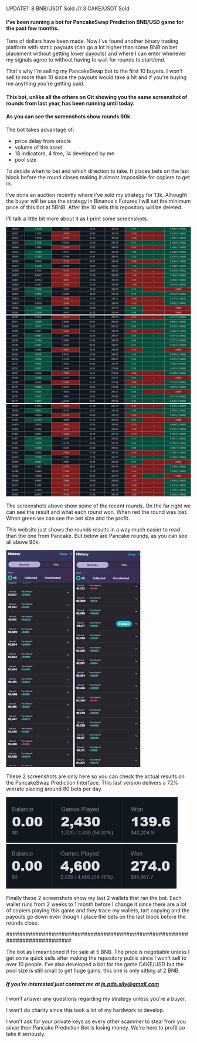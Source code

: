 UPDATE1: 8 BNB/USDT Sold /// 3 CAKE/USDT Sold

#### I've been running a bot for PancakeSwap Prediction BNB/USD game for the past few months. 
Tons of dollars have been made. Now I've found another binary trading platform with static payouts (can go a lot higher than some BNB on bet placement without getting lower payouts) and where I can enter whenever my signals agree to without having to wait for rounds to start/end.

That's why I'm selling my PancakeSwap bot to the first 10 buyers.
I won't sell to more than 10 since the payouts would take a hit and if you're buying me anything you're getting paid.

#### This bot, unlike all the others on Git showing you the same screenshot of rounds from last year, has been running until today. 
#### As you can see the screenshots show rounds 90k. 

The bot takes advantage of:
  - price delay from oracle
  - volume of the asset
  - 18 indicators, 4 free, 14 developed by me
  - pool size
  
To decide when to bet and which direction to take.
It places bets on the last block before the round closes making it almost impossible for copiers to get in.

I've done an auction recently where I've sold my strategy for 13k. Alhought the buyer will be use the strategy in Binance's Futures I will set the minimum price of this bot at 5BNB. After the 10 sells this repository will be deleted.

I'll talk a little bit more about it as I print some screenshots.


![Screenshot](1.jpg)
![Screenshot](2.jpg)
![Screenshot](3.jpg)

The screenshots above show some of the recent rounds. On the far right we can see the result and what each round won. When red the round was lost. When green we can see the bet size and the profit.

This website just shows the rounds results in a way much easier to read than the one from Pancake. But below are Pancake rounds, as you can see all above 90k.

![Screenshot](4.jpg)
![Screenshot](5.jpg)

These 2 screenshots are only here so you can check the actual results on the PancakeSwap Prediction Interface. This last version delivers a 72% winrate placing around 80 bets per day. 

![Screenshot](11.jpg)
![Screenshot](22.jpg)

Finally these 2 screenshots show my last 2 wallets that ran the bot.
Each wallet runs from 2 weeks to 1 month before I change it since there are a lot of copiers playing this game and they trace my wallets, tart copying and the payouts go down even though I place the bets on the last block before the rounds close.

############################################################################

The bot as I meantioned if for sale at 5 BNB.
The price is negotiable unless I get some quick sells after making the repository public since I won't sell to over 10 people.
I've also developed a bot for the game CAKE/USD but the pool size is still small to get huge gains, this one is only sitting at 2 BNB.

##### If you're interested just contact me at js.pdo.silv@gmail.com


I won't answer any questions regarding my strategy unless you're a buyer.

I won't do charity since this took a lot of my hardwork to develop.

I won't ask for your private keys as every other scammer to steal from you since their Pancake Prediction Bot is losing money.
We're here to profit so take it seriously.
